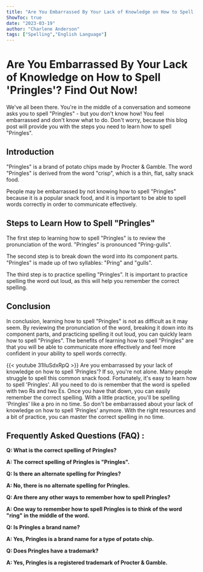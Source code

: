 ```yaml
---
title: "Are You Embarrassed By Your Lack of Knowledge on How to Spell 'Pringles'? Find Out Now!"
ShowToc: true 
date: "2023-03-19"
author: "Charlene Anderson" 
tags: ["Spelling","English Language"]
---
```

# Are You Embarrassed By Your Lack of Knowledge on How to Spell 'Pringles'? Find Out Now!

We've all been there. You're in the middle of a conversation and someone asks you to spell "Pringles" - but you don't know how! You feel embarrassed and don't know what to do. Don't worry, because this blog post will provide you with the steps you need to learn how to spell "Pringles". 

## Introduction

"Pringles" is a brand of potato chips made by Procter & Gamble. The word "Pringles" is derived from the word "crisp", which is a thin, flat, salty snack food.

People may be embarrassed by not knowing how to spell "Pringles" because it is a popular snack food, and it is important to be able to spell words correctly in order to communicate effectively. 

## Steps to Learn How to Spell "Pringles"

The first step to learning how to spell "Pringles" is to review the pronunciation of the word. "Pringles" is pronounced "Pring-gulls". 

The second step is to break down the word into its component parts. "Pringles" is made up of two syllables: "Pring" and "gulls". 

The third step is to practice spelling "Pringles". It is important to practice spelling the word out loud, as this will help you remember the correct spelling. 

## Conclusion

In conclusion, learning how to spell "Pringles" is not as difficult as it may seem. By reviewing the pronunciation of the word, breaking it down into its component parts, and practicing spelling it out loud, you can quickly learn how to spell "Pringles". The benefits of learning how to spell "Pringles" are that you will be able to communicate more effectively and feel more confident in your ability to spell words correctly.

{{< youtube 31lluSdxRpQ >}} 
Are you embarrassed by your lack of knowledge on how to spell 'Pringles'? If so, you're not alone. Many people struggle to spell this common snack food. Fortunately, it's easy to learn how to spell 'Pringles'. All you need to do is remember that the word is spelled with two Rs and two Es. Once you have that down, you can easily remember the correct spelling. With a little practice, you'll be spelling 'Pringles' like a pro in no time. So don't be embarrassed about your lack of knowledge on how to spell 'Pringles' anymore. With the right resources and a bit of practice, you can master the correct spelling in no time.

## Frequently Asked Questions (FAQ) :
**Q: What is the correct spelling of Pringles?**

**A: The correct spelling of Pringles is "Pringles".**

**Q: Is there an alternate spelling for Pringles?**

**A: No, there is no alternate spelling for Pringles.**

**Q: Are there any other ways to remember how to spell Pringles?**

**A: One way to remember how to spell Pringles is to think of the word "ring" in the middle of the word.**

**Q: Is Pringles a brand name?**

**A: Yes, Pringles is a brand name for a type of potato chip.**

**Q: Does Pringles have a trademark?**

**A: Yes, Pringles is a registered trademark of Procter & Gamble.**





